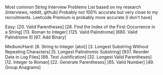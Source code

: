 Most common String Interview Problems
List based on my research (interviews, reddit, github) Probably not 100% accurate but very close to my recruitments. Leetcode Premium is probably more accurate [I don't have]

Easy: [20. Valid Parentheses] [28. Find the Index of the First Occurrence in a String] [13. Roman to Integer] [125. Valid Palindrome] [680. Valid Palindrome II] [67. Add Binary]

Medium/Hard: [8. String to Integer (atoi)] [3. Longest Substring Without Repeating Characters] [5. Longest Palindromic Substring] [937. Reorder Data in Log Files] [68. Text Justification] [32. Longest Valid Parentheses] [12. Integer to Roman] [22. Generate Parentheses] [65. Valid Number] [49. Group Anagrams]
